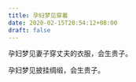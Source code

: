 ```yaml
---
title: 孕妇梦见穿着
date: 2020-02-15T20:54:12+08:00
draft: false
---
```


孕妇梦见妻子穿丈夫的衣服，会生贵子。

孕妇梦见披挂绸缎，会生贵子。
